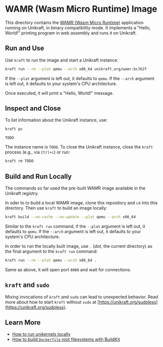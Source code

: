 # WAMR (Wasm Micro Runtime) Image

This directory contains the [WAMR (Wasm Micro Runtime)](https://github.com/bytecodealliance/wasm-micro-runtime) application running on Unikraft, in binary compatibility mode.
It implements a "Hello, World!" printing program in web assembly and runs it on Unikraft.

## Run and Use

Use `kraft` to run the image and start a Unikraft instance:

```bash
kraft run --rm --plat qemu --arch x86_64 unikraft.org/wamr:bc762f
```

If the `--plat` argument is left out, it defaults to `qemu`.
If the `--arch` argument is left out, it defaults to your system's CPU architecture.

Once executed, it will print a "Hello, World!" message.

## Inspect and Close

To list information about the Unikraft instance, use:

```bash
kraft ps
```

```text
TODO
```

The instance name is `TODO`.
To close the Unikraft instance, close the `kraft` process (e.g., via `Ctrl+c`) or run:

```bash
kraft rm TODO
```

## Build and Run Locally

The commands so far used the pre-built WAMR image available in the Unikraft registry.

In oder to to build a local WAMR image, clone this repository and `cd` into this directory.
Then use `kraft` to build an image locally:

```bash
kraft build --no-cache --no-update --plat qemu --arch x86_64
```

Similar to the `kraft run` command, if the `--plat` argument is left out, it defaults to `qemu`.
If the `--arch` argument is left out, it defaults to your system's CPU architecture.

In order to run the locally built image, use `.` (_dot_, the current directory)  as the final argument to the `kraft run` command:

```bash
kraft run --rm --plat qemu --arch x86_64 .
```

Same as above, it will open port `8080` and wait for connections.

## `kraft` and `sudo`

Mixing invocations of `kraft` and `sudo` can lead to unexpected behavior.
Read more about how to start `kraft` without `sudo` at [https://unikraft.org/sudoless](https://unikraft.org/sudoless).

## Learn More

- [How to run unikernels locally](https://unikraft.org/docs/cli/running)
- [How to build `Dockerfile` root filesystems with BuildKit](https://unikraft.org/guides/building-dockerfile-images-with-buildkit)
